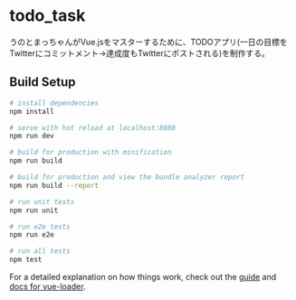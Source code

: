 # todo_task

うのとまっちゃんがVue.jsをマスターするために、TODOアプリ(一日の目標をTwitterにコミットメント→達成度もTwitterにポストされる)を制作する。

## Build Setup

``` bash
# install dependencies
npm install

# serve with hot reload at localhost:8080
npm run dev

# build for production with minification
npm run build

# build for production and view the bundle analyzer report
npm run build --report

# run unit tests
npm run unit

# run e2e tests
npm run e2e

# run all tests
npm test
```

For a detailed explanation on how things work, check out the [guide](http://vuejs-templates.github.io/webpack/) and [docs for vue-loader](http://vuejs.github.io/vue-loader).
